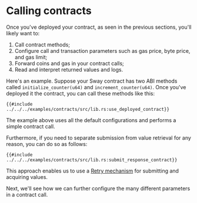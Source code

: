 # Calling contracts

Once you've deployed your contract, as seen in the previous sections, you'll likely want to:

1. Call contract methods;
2. Configure call and transaction parameters such as gas price, byte price, and gas limit;
3. Forward coins and gas in your contract calls;
4. Read and interpret returned values and logs.

Here's an example. Suppose your Sway contract has two ABI methods called `initialize_counter(u64)` and `increment_counter(u64)`. Once you've deployed it the contract, you can call these methods like this:

```rust,ignore
{{#include ../../../examples/contracts/src/lib.rs:use_deployed_contract}}
```

The example above uses all the default configurations and performs a simple contract call.

Furthermore, if you need to separate submission from value retrieval for any reason, you can do so as follows:

```rust,ignore
{{#include ../../../examples/contracts/src/lib.rs:submit_response_contract}}
```

This approach enables us to use a [Retry mechanism](../retry-configuration/retry-mechanism.md) for submitting and acquiring values.

Next, we'll see how we can further configure the many different parameters in a contract call.
